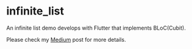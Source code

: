 # infinite_list

An infinite list demo develops with Flutter that implements BLoC(Cubit).

Please check my [Medium](https://makai0117.medium.com/flutter-從bloc-example一步步瞭解如何使用-bloc-三-50438d6b7a0) post for more details.